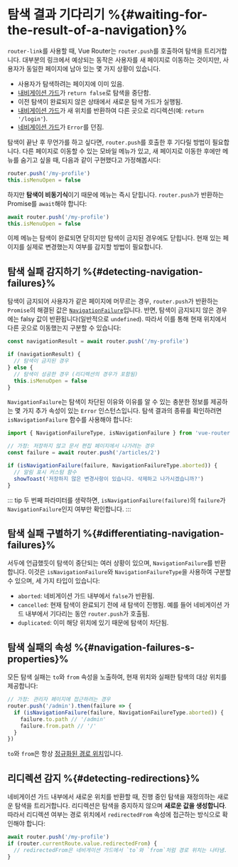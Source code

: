 # 탐색 결과 기다리기 %{#waiting-for-the-result-of-a-navigation}%






`router-link`를 사용할 때, Vue Router는 `router.push`를 호출하여 탐색을 트리거합니다. 대부분의 링크에서 예상되는 동작은 사용자를 새 페이지로 이동하는 것이지만, 사용자가 동일한 페이지에 남아 있는 몇 가지 상황이 있습니다.

- 사용자가 탐색하려는 페이지에 이미 있음.
- [내비게이션 가드](navigation-guards.md)가 `return false`로 탐색을 중단함.
- 이전 탐색이 완료되지 않은 상태에서 새로운 탐색 가드가 실행됨.
- [내비게이션 가드](navigation-guards.md)가 새 위치를 반환하여 다른 곳으로 리디렉션(예: `return '/login'`).
- [네비게이션 가드](navigation-guards.md)가 `Error`를 던짐.

탐색이 끝난 후 무언가를 하고 싶다면, `router.push`를 호출한 후 기다릴 방법이 필요합니다. 다른 페이지로 이동할 수 있는 모바일 메뉴가 있고, 새 페이지로 이동한 후에만 메뉴를 숨기고 싶을 때, 다음과 같이 구현했다고 가정해봅시다:

```js
router.push('/my-profile')
this.isMenuOpen = false
```

하지만 **탐색이 비동기식**이기 때문에 메뉴는 즉시 닫힙니다. `router.push`가 반환하는 Promise를 `await`해야 합니다:

```js
await router.push('/my-profile')
this.isMenuOpen = false
```

이제 메뉴는 탐색이 완료되면 닫히지만 탐색이 금지된 경우에도 닫힙니다. 현재 있는 페이지를 실제로 변경했는지 여부를 감지할 방법이 필요합니다.

## 탐색 실패 감지하기 %{#detecting-navigation-failures}%

탐색이 금지되어 사용자가 같은 페이지에 머무르는 경우, `router.push`가 반환하는 `Promise`의 해결된 값은 [`NavigationFailure`](/api/enums/NavigationFailureType.md)입니다. 반면, 탐색이 금지되지 않은 경우에는 falsy 값이 반환됩니다(일반적으로 `undefined`). 따라서 이를 통해 현재 위치에서 다른 곳으로 이동했는지 구분할 수 있습니다:

```js
const navigationResult = await router.push('/my-profile')

if (navigationResult) {
  // 탐색이 금지된 경우
} else {
  // 탐색이 성공한 경우 (리디렉션의 경우가 포함됨)
  this.isMenuOpen = false
}
```

`NavigationFailure`는 탐색이 차단된 이유와 이유를 알 수 있는 충분한 정보를 제공하는 몇 가지 추가 속성이 있는 `Error` 인스턴스입니다. 탐색 결과의 종류를 확인하려면 `isNavigationFailure` 함수를 사용해야 합니다:

```js
import { NavigationFailureType, isNavigationFailure } from 'vue-router'

// 가정: 저장하지 않고 문서 편집 페이지에서 나가려는 경우
const failure = await router.push('/articles/2')

if (isNavigationFailure(failure, NavigationFailureType.aborted)) {
  // 알림 표시 커스텀 함수
  showToast('저장하지 않은 변경사항이 있습니다. 삭제하고 나가시겠습니까?')
}
```

::: tip
두 번째 파라미터를 생략하면, `isNavigationFailure(failure)`의 `failure`가 `NavigationFailure`인지 여부만 확인합니다.
:::

## 탐색 실패 구별하기 %{#differentiating-navigation-failures}%

서두에 언급했듯이 탐색이 중단되는 여러 상황이 있으며, `NavigationFailure`를 반환합니다. 이것은 `isNavigationFailure`와 `NavigationFailureType`을 사용하여 구분할 수 있으며, 세 가지 타입이 있습니다:

- `aborted`: 네비게이션 가드 내부에서 `false`가 반환됨.
- `cancelled`: 현재 탐색이 완료되기 전에 새 탐색이 진행됨. 예를 들어 네비게이션 가드 내부에서 기다리는 동안 `router.push`가 호출됨.
- `duplicated`: 이미 해당 위치에 있기 때문에 탐색이 차단됨.

## 탐색 실패의 속성 %{#navigation-failures-s-properties}%

모든 탐색 실패는 `to`와 `from` 속성을 노출하여, 현재 위치와 실패한 탐색의 대상 위치를 제공합니다:

```js
// 가정: 관리자 페이지에 접근하려는 경우
router.push('/admin').then(failure => {
  if (isNavigationFailure(failure, NavigationFailureType.aborted)) {
    failure.to.path // '/admin'
    failure.from.path // '/'
  }
})
```

`to`와 `from`은 항상 [정규화된 경로 위치](/api/interfaces/RouteLocationNormalized.html)입니다.

## 리디렉션 감지 %{#detecting-redirections}%

네비게이션 가드 내부에서 새로운 위치를 반환할 때, 진행 중인 탐색을 재정의하는 새로운 탐색을 트리거합니다. 리디렉션은 탐색을 중지하지 않으며 **새로운 값을 생성합니다**. 따라서 리디렉션 여부는 경로 위치에서 `redirectedFrom` 속성에 접근하는 방식으로 확인해야 합니다:

```js
await router.push('/my-profile')
if (router.currentRoute.value.redirectedFrom) {
  // redirectedFrom은 네비게이션 가드에서 `to`와 `from`처럼 경로 위치는 나타냄.
}
```
